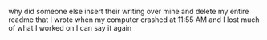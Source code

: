 why did someone else insert their writing over mine and delete my entire readme that I wrote when my computer crashed at 11:55 AM and I lost much of what I worked on I can say it again 
